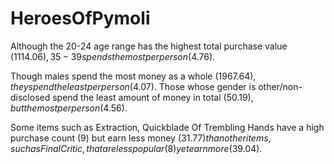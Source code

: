 # HeroesOfPymoli


Although the 20-24 age range has the highest total purchase value ($1114.06), 35-39 spends the most per person ($4.76).

Though males spend the most money as a whole ($1967.64), they spend the least per person ($4.07). Those whose gender is other/non-disclosed spend the least amount of money in total ($50.19), but the most per person ($4.56).

Some items such as Extraction, Quickblade Of Trembling Hands have a high purchase count (9) but earn less money ($31.77) than other items, such as Final Critic, that are less popular (8) yet earn more ($39.04).
